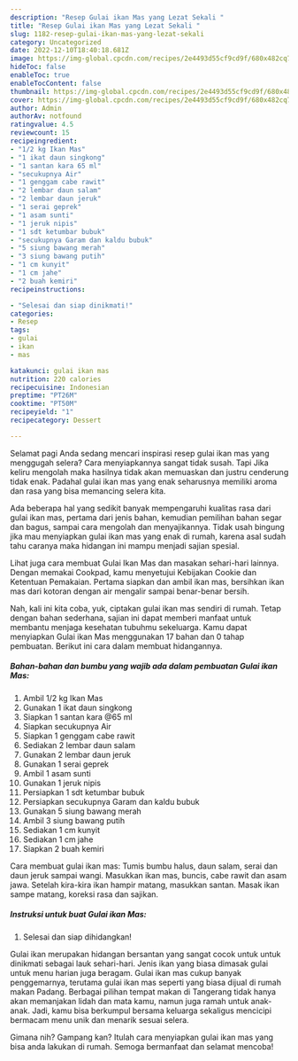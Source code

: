 ```yaml
---
description: "Resep Gulai ikan Mas yang Lezat Sekali "
title: "Resep Gulai ikan Mas yang Lezat Sekali "
slug: 1182-resep-gulai-ikan-mas-yang-lezat-sekali
category: Uncategorized
date: 2022-12-10T18:40:18.681Z
image: https://img-global.cpcdn.com/recipes/2e4493d55cf9cd9f/680x482cq70/gulai-ikan-mas-foto-resep-utama.jpg
hideToc: false
enableToc: true
enableTocContent: false
thumbnail: https://img-global.cpcdn.com/recipes/2e4493d55cf9cd9f/680x482cq70/gulai-ikan-mas-foto-resep-utama.jpg
cover: https://img-global.cpcdn.com/recipes/2e4493d55cf9cd9f/680x482cq70/gulai-ikan-mas-foto-resep-utama.jpg
author: Admin
authorAv: notfound
ratingvalue: 4.5
reviewcount: 15
recipeingredient:
- "1/2 kg Ikan Mas"
- "1 ikat daun singkong"
- "1 santan kara 65 ml"
- "secukupnya Air"
- "1 genggam cabe rawit"
- "2 lembar daun salam"
- "2 lembar daun jeruk"
- "1 serai geprek"
- "1 asam sunti"
- "1 jeruk nipis"
- "1 sdt ketumbar bubuk"
- "secukupnya Garam dan kaldu bubuk"
- "5 siung bawang merah"
- "3 siung bawang putih"
- "1 cm kunyit"
- "1 cm jahe"
- "2 buah kemiri"
recipeinstructions:

- "Selesai dan siap dinikmati!"
categories:
- Resep
tags:
- gulai
- ikan
- mas

katakunci: gulai ikan mas 
nutrition: 220 calories
recipecuisine: Indonesian
preptime: "PT26M"
cooktime: "PT50M"
recipeyield: "1"
recipecategory: Dessert

---
```



Selamat pagi Anda sedang mencari inspirasi resep gulai ikan mas yang menggugah selera? Cara menyiapkannya sangat tidak susah. Tapi Jika keliru mengolah maka hasilnya tidak akan memuaskan dan justru cenderung tidak enak. Padahal gulai ikan mas yang enak seharusnya memiliki aroma dan rasa yang bisa memancing selera kita.


Ada beberapa hal yang sedikit banyak mempengaruhi kualitas rasa dari gulai ikan mas, pertama dari jenis bahan, kemudian pemilihan bahan segar dan bagus, sampai cara mengolah dan menyajikannya. Tidak usah bingung jika mau menyiapkan gulai ikan mas yang enak di rumah, karena asal sudah tahu caranya maka hidangan ini mampu menjadi sajian spesial.

Lihat juga cara membuat Gulai Ikan Mas dan masakan sehari-hari lainnya. Dengan memakai Cookpad, kamu menyetujui Kebijakan Cookie dan Ketentuan Pemakaian. Pertama siapkan dan ambil ikan mas, bersihkan ikan mas dari kotoran dengan air mengalir sampai benar-benar bersih.


Nah, kali ini kita coba, yuk, ciptakan gulai ikan mas sendiri di rumah. Tetap dengan bahan sederhana, sajian ini dapat memberi manfaat untuk membantu menjaga kesehatan tubuhmu sekeluarga. Kamu dapat menyiapkan Gulai ikan Mas menggunakan 17 bahan dan 0 tahap pembuatan. Berikut ini cara dalam membuat hidangannya.

<!--inarticleads1-->

##### Bahan-bahan dan bumbu yang wajib ada dalam pembuatan Gulai ikan Mas:

1. Ambil 1/2 kg Ikan Mas
1. Gunakan 1 ikat daun singkong
1. Siapkan 1 santan kara @65 ml
1. Siapkan secukupnya Air
1. Siapkan 1 genggam cabe rawit
1. Sediakan 2 lembar daun salam
1. Gunakan 2 lembar daun jeruk
1. Gunakan 1 serai geprek
1. Ambil 1 asam sunti
1. Gunakan 1 jeruk nipis
1. Persiapkan 1 sdt ketumbar bubuk
1. Persiapkan secukupnya Garam dan kaldu bubuk
1. Gunakan 5 siung bawang merah
1. Ambil 3 siung bawang putih
1. Sediakan 1 cm kunyit
1. Sediakan 1 cm jahe
1. Siapkan 2 buah kemiri


Cara membuat gulai ikan mas: Tumis bumbu halus, daun salam, serai dan daun jeruk sampai wangi. Masukkan ikan mas, buncis, cabe rawit dan asam jawa. Setelah kira-kira ikan hampir matang, masukkan santan. Masak ikan sampe matang, koreksi rasa dan sajikan. 

<!--inarticleads2-->

##### Instruksi untuk buat Gulai ikan Mas:


1. Selesai dan siap dihidangkan!

Gulai ikan merupakan hidangan bersantan yang sangat cocok untuk untuk dinikmati sebagai lauk sehari-hari. Jenis ikan yang biasa dimasak gulai untuk menu harian juga beragam. Gulai ikan mas cukup banyak penggemarnya, terutama gulai ikan mas seperti yang biasa dijual di rumah makan Padang. Berbagai pilihan tempat makan di Tangerang tidak hanya akan memanjakan lidah dan mata kamu, namun juga ramah untuk anak-anak. Jadi, kamu bisa berkumpul bersama keluarga sekaligus mencicipi bermacam menu unik dan menarik sesuai selera. 

Gimana nih? Gampang kan? Itulah cara menyiapkan gulai ikan mas yang bisa anda lakukan di rumah. Semoga bermanfaat dan selamat mencoba!
